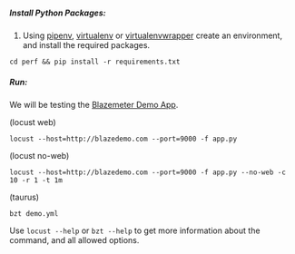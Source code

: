 
##### Install Python Packages:

1. Using [pipenv](https://pipenv.readthedocs.io/en/latest/), [virtualenv](https://virtualenv.pypa.io/en/latest/) or [virtualenvwrapper](https://virtualenvwrapper.readthedocs.io/en/latest/) create an environment, and install the required packages.

```
cd perf && pip install -r requirements.txt
```

##### Run:

We will be testing the [Blazemeter Demo App](http://blazedemo.com).

(locust web)
```
locust --host=http://blazedemo.com --port=9000 -f app.py
```

(locust no-web)
```
locust --host=http://blazedemo.com --port=9000 -f app.py --no-web -c 10 -r 1 -t 1m
```

(taurus)
```
bzt demo.yml
```

Use `locust --help` or `bzt --help` to get more information about the command, and all allowed options.
